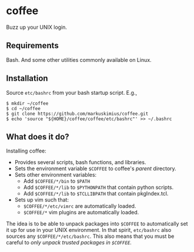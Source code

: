 # coffee
Buzz up your UNIX login.

## Requirements
Bash. And some other utilities commonly available on Linux.

## Installation
Source `etc/bashrc` from your bash startup script.  E.g.,

```
$ mkdir ~/coffee
$ cd ~/coffee
$ git clone https://github.com/markuskimius/coffee.git
$ echo 'source "${HOME}/coffee/coffee/etc/bashrc"' >> ~/.bashrc
```

## What does it do?
Installing coffee:

* Provides several scripts, bash functions, and libraries.
* Sets the environment variable `$COFFEE` to coffee's _parent_ directory.
* Sets other environment variables:
  * Add `$COFFEE/*/bin` to `$PATH`
  * Add `$COFFEE/*/lib` to `$PYTHONPATH` that contain python scripts.
  * Add `$COFFEE/*/lib` to `$TCLLIBPATH` that contain pkgIndex.tcl.
* Sets up vim such that:
  * `$COFFEE/*/etc/vimrc` are automatically loaded.
  * `$COFFEE/*` vim plugins are automatically loaded.

The idea is to be able to unpack packages into `$COFFEE` to automatically set
it up for use in your UNIX environment.  In that spirit, `etc/bashrc` also
sources any `$COFFEE/*/etc/bashrc`.  This also means that you must be careful
to *only unpack trusted packages in `$COFFEE`.*

